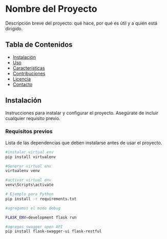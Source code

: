 # Nombre del Proyecto

Descripción breve del proyecto: qué hace, por qué es útil y a quién está dirigido.

## Tabla de Contenidos

- [Instalación](#instalación)
- [Uso](#uso)
- [Características](#características)
- [Contribuciones](#contribuciones)
- [Licencia](#licencia)
- [Contacto](#contacto)

## Instalación

Instrucciones para instalar y configurar el proyecto. Asegúrate de incluir cualquier requisito previo.

### Requisitos previos

Lista de las dependencias que deben instalarse antes de usar el proyecto.

```bash
#instalar virtual env
pip install virtualenv

#Generar virtual env
virtualenv venv

#activar virtual env
venv\Scripts\activate

# Ejemplo para Python
pip install -r requirements.txt

#agregamos el modo debug

FLASK_ENV=development flask run

#agregos swagger open API  
pip install flask-swagger-ui flask-restful

```
